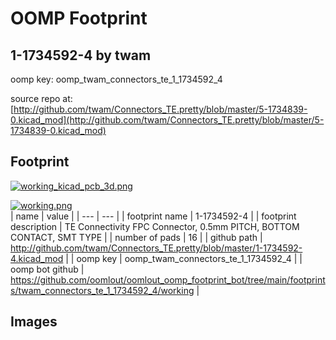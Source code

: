 # OOMP Footprint  
## 1-1734592-4  by twam  
  
oomp key: oomp_twam_connectors_te_1_1734592_4  
  
source repo at: [http://github.com/twam/Connectors_TE.pretty/blob/master/5-1734839-0.kicad_mod](http://github.com/twam/Connectors_TE.pretty/blob/master/5-1734839-0.kicad_mod)  
## Footprint  
  
[![working_kicad_pcb_3d.png](working_kicad_pcb_3d_600.png)](working_kicad_pcb_3d.png)  
  
[![working.png](working_600.png)](working.png)  
| name | value | 
| --- | --- | 
| footprint name | 1-1734592-4 | 
| footprint description | TE Connectivity FPC Connector, 0.5mm PITCH, BOTTOM CONTACT, SMT TYPE | 
| number of pads | 16 | 
| github path | http://github.com/twam/Connectors_TE.pretty/blob/master/1-1734592-4.kicad_mod | 
| oomp key | oomp_twam_connectors_te_1_1734592_4 | 
| oomp bot github | https://github.com/oomlout/oomlout_oomp_footprint_bot/tree/main/footprints/twam_connectors_te_1_1734592_4/working | 
## Images  
